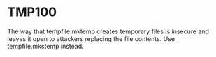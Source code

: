 # TMP100

The way that tempfile.mktemp creates temporary files is insecure and leaves it open to attackers replacing the file contents. Use tempfile.mkstemp instead.